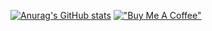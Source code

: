 [![Anurag's GitHub stats](https://github-readme-stats.vercel.app/api?username=deathline94)](https://github.com/anuraghazra/github-readme-stats)
[!["Buy Me A Coffee"](https://www.buymeacoffee.com/assets/img/custom_images/orange_img.png)](https://www.buymeacoffee.com/namelesghoul)
